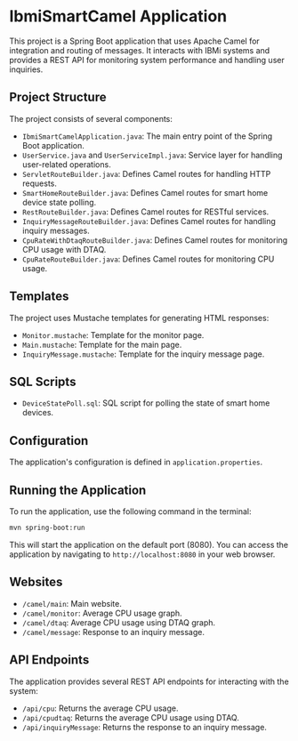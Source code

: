 # IbmiSmartCamel Application

This project is a Spring Boot application that uses Apache Camel for integration and routing of messages. It interacts with IBMi systems and provides a REST API for monitoring system performance and handling user inquiries.

## Project Structure

The project consists of several components:

- `IbmiSmartCamelApplication.java`: The main entry point of the Spring Boot application.
- `UserService.java` and `UserServiceImpl.java`: Service layer for handling user-related operations.
- `ServletRouteBuilder.java`: Defines Camel routes for handling HTTP requests.
- `SmartHomeRouteBuilder.java`: Defines Camel routes for smart home device state polling.
- `RestRouteBuilder.java`: Defines Camel routes for RESTful services.
- `InquiryMessageRouteBuilder.java`: Defines Camel routes for handling inquiry messages.
- `CpuRateWithDtaqRouteBuilder.java`: Defines Camel routes for monitoring CPU usage with DTAQ.
- `CpuRateRouteBuilder.java`: Defines Camel routes for monitoring CPU usage.

## Templates

The project uses Mustache templates for generating HTML responses:

- `Monitor.mustache`: Template for the monitor page.
- `Main.mustache`: Template for the main page.
- `InquiryMessage.mustache`: Template for the inquiry message page.

## SQL Scripts

- `DeviceStatePoll.sql`: SQL script for polling the state of smart home devices.

## Configuration

The application's configuration is defined in `application.properties`.

## Running the Application

To run the application, use the following command in the terminal:

```bash
mvn spring-boot:run
```

This will start the application on the default port (8080). You can access the application by navigating to `http://localhost:8080` in your web browser.

## Websites

- `/camel/main`: Main website.
- `/camel/monitor`: Average CPU usage graph.
- `/camel/dtaq`: Average CPU usage using DTAQ graph.
- `/camel/message`: Response to an inquiry message.

## API Endpoints

The application provides several REST API endpoints for interacting with the system:

- `/api/cpu`: Returns the average CPU usage.
- `/api/cpudtaq`: Returns the average CPU usage using DTAQ.
- `/api/inquiryMessage`: Returns the response to an inquiry message.

